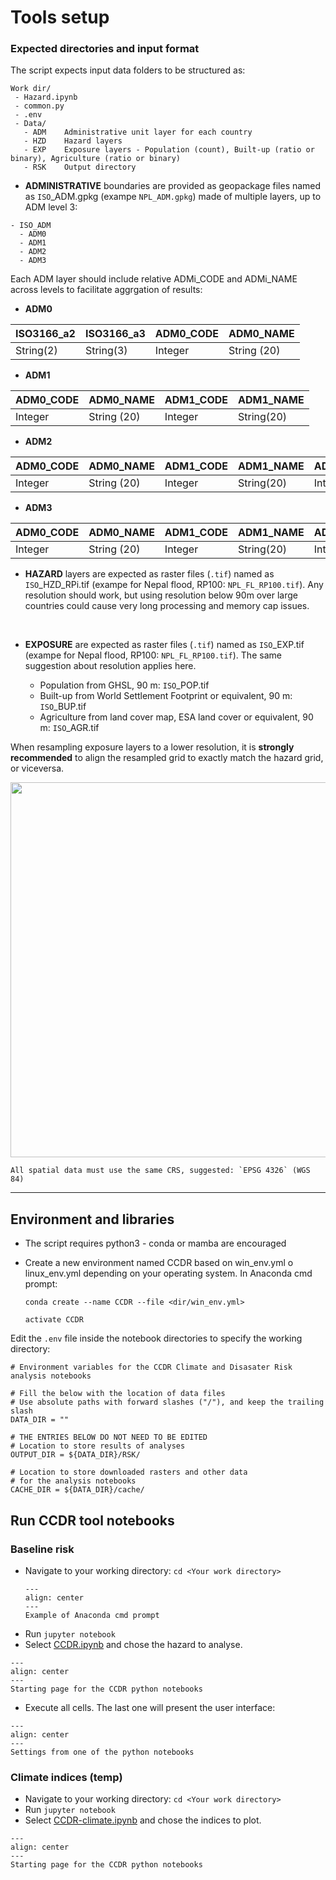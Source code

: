 # Tools setup

### Expected directories and input format

The script expects input data folders to be structured as:

```
Work dir/
 - Hazard.ipynb
 - common.py
 - .env
 - Data/
   - ADM	Administrative unit layer for each country
   - HZD	Hazard layers
   - EXP	Exposure layers - Population (count), Built-up (ratio or binary), Agriculture (ratio or binary)
   - RSK	Output directory
```

- **ADMINISTRATIVE** boundaries are provided as geopackage files named as `ISO`_ADM.gpkg (exampe `NPL_ADM.gpkg`) made of multiple layers, up to ADM level 3:

```
- ISO_ADM
  - ADM0
  - ADM1
  - ADM2
  - ADM3
```
Each ADM layer should include relative ADMi_CODE and ADMi_NAME across levels to facilitate aggrgation of results:

  - **ADM0**

  | ISO3166_a2 | ISO3166_a3 | ADM0_CODE | ADM0_NAME | 
  |---|---|---|---|
  | String(2) | String(3) | Integer | String (20) |
 
  - **ADM1**

  | ADM0_CODE | ADM0_NAME | ADM1_CODE | ADM1_NAME | 
  |---|---|---|---|
  | Integer | String (20) | Integer | String(20) |

  - **ADM2**

  | ADM0_CODE | ADM0_NAME | ADM1_CODE | ADM1_NAME | ADM2_CODE | ADM2_NAME | 
  |---|---|---|---|---|---|
  | Integer | String (20) | Integer | String(20) | Integer | String(20) |

  - **ADM3**
  
  | ADM0_CODE | ADM0_NAME | ADM1_CODE | ADM1_NAME | ADM2_CODE | ADM2_NAME | ADM3_CODE | ADM3_NAME | 
  |---|---|---|---|---|---|---|---|
  | Integer | String (20) | Integer | String(20) | Integer | String(20) | Integer | String(20) |

- **HAZARD** layers are expected as raster files (`.tif`) named as `ISO`_HZD_RPi.tif (exampe for Nepal flood, RP100: `NPL_FL_RP100.tif`). Any resolution should work, but using  resolution below 90m over large countries could cause very long processing and memory cap issues.
<br>

- **EXPOSURE** are expected as raster files (`.tif`) named as `ISO`_EXP.tif (exampe for Nepal flood, RP100: `NPL_FL_RP100.tif`). The same suggestion about resolution applies here.

	- Population from GHSL, 90 m: `ISO`_POP.tif
	- Built-up from World Settlement Footprint or equivalent, 90 m: `ISO`_BUP.tif
	- Agriculture from land cover map, ESA land cover or equivalent, 90 m: `ISO`_AGR.tif

When resampling exposure layers to a lower resolution, it is **strongly recommended** to align the resampled grid to exactly match the hazard grid, or viceversa.

<img width=600 src="https://user-images.githubusercontent.com/44863827/157419284-64e16285-6284-45ba-bc9c-01eab713c2f1.png">

```{caution}
All spatial data must use the same CRS, suggested: `EPSG 4326` (WGS 84)
```

<hr>

## Environment and libraries
- The script requires python3 - conda or mamba are encouraged
- Create a new environment named CCDR based on win_env.yml o linux_env.yml depending on your operating system.
  In Anaconda cmd prompt:

	`conda create --name CCDR --file <dir/win_env.yml>`
	
	`activate CCDR`

Edit the `.env` file inside the notebook directories to specify the working directory:

```
# Environment variables for the CCDR Climate and Disasater Risk analysis notebooks

# Fill the below with the location of data files
# Use absolute paths with forward slashes ("/"), and keep the trailing slash
DATA_DIR = ""

# THE ENTRIES BELOW DO NOT NEED TO BE EDITED
# Location to store results of analyses
OUTPUT_DIR = ${DATA_DIR}/RSK/

# Location to store downloaded rasters and other data
# for the analysis notebooks
CACHE_DIR = ${DATA_DIR}/cache/
```

## Run CCDR tool notebooks

### Baseline risk

- Navigate to your working directory: `cd <Your work directory>`
  ```{figure} images/cmd-prompt.png
  ---
  align: center
  ---
  Example of Anaconda cmd prompt
  ```
- Run `jupyter notebook`
- Select [CCDR.ipynb](https://github.com/GFDRR/CCDR-tools/blob/main/Top-down/notebooks/CCDR.ipynb) and chose the hazard to analyse.

```{figure} images/ccdr-nb.png
---
align: center
---
Starting page for the CCDR python notebooks
```

- Execute all cells. The last one will present the user interface:

```{figure} images/ccdr-nb_settings.png
---
align: center
---
Settings from one of the python notebooks
```

### Climate indices (temp)

- Navigate to your working directory: `cd <Your work directory>`
- Run `jupyter notebook`
- Select [CCDR-climate.ipynb](https://github.com/GFDRR/CCDR-tools/blob/main/Top-down/notebooks/CCDR-climate.ipynb) and chose the indices to plot.

```{figure} images/ccdr-nb.png
---
align: center
---
Starting page for the CCDR python notebooks
```


